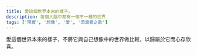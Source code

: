 ```yaml
---
title: 愛這個世界本來的樣子。
description: 每個人腦中都有一個不一樣的世界
tags: ['現實', '想像', '愛', '流浪者之歌']
---
```

愛這個世界本來的樣子，不將它與自己想像中的世界做比較，以歸屬於它而心存欣喜。
